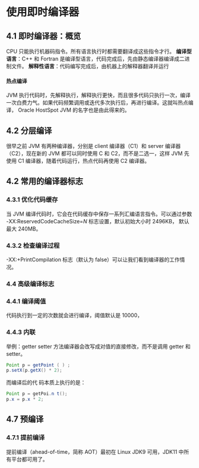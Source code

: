 # 使用即时编译器
## 4.1 即时编译器：概览
CPU 只能执行机器码指令。所有语言执行时都需要翻译成这些指令才行。
**编译型语言**：C++ 和 Fortran 是编译型语言，代码完成后，先由静态编译器编译成二进制文件。
**解释性语言**：代码编写完成后，由机器上的解释器翻译并运行

#### 热点编译
JVM 执行代码时，先解释执行，解释执行更快，而且很多代码只执行一次，编译一次白费力气。如果代码频繁调用或迭代多次执行后，再进行编译。这就叫热点编译，
Oracle HostSpot JVM 的名字也是由此得来的。

## 4.2 分层编译
很早之前 JVM 有两种编译器，分别是 client 编译器（C1）和 server 编译器（C2），现在新的 JVM 都可以同时使用 C
和 C2，而不是二选一，这样 JVM 先使用 C1 编译器，随着代码运行，热点代码再使用 C2 编译器。

## 4.2 常用的编译器标志
### 4.3.1 优化代码缓存
当 JVM 编译代码时，它会在代码缓存中保存一系列汇编语言指令。可以通过参数 -XX:ReservedCodeCacheSize=_N_ 标志设置，默认初始大小时 2496KB，
默认最大 240MB。
### 4.3.2 检查编译过程
-XX:+PrintCompilation 标志（默认为 false）可以让我们看到编译器的工作情况。
### 4.4 高级编译标志
### 4.4.1 编译阈值
代码执行到一定的次数就会进行编译，阈值默认是 10000，
### 4.4.3 内联
举例：getter setter 方法编译器会改写成对值的直接修改，而不是调用 getter 和 setter。
```java
Point p = getPoint ( ) ;
p.setX(p.getX() * 2);
```
而编译后的代
码本质上执行的是：
```java
Point p = getPoi.n t();
p.x = p.x * 2;
```
## 4.7 预编译
### 4.7.1 提前编译
提前编译（ahead-of-time，简称 AOT）最初在 Linux JDK9 可用，JDK11 中所有平台都可用了。